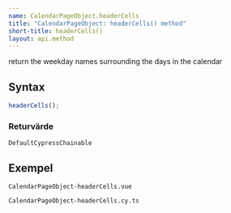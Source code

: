 ```yaml
---
name: CalendarPageObject.headerCells
title: "CalendarPageObject: headerCells() method"
short-title: headerCells()
layout: api.method
---
```


return the weekday names surrounding the days in the calendar

## Syntax

```ts nocompile nolint
headerCells();
```

### Returvärde

`DefaultCypressChainable`

## Exempel

```import static
CalendarPageObject-headerCells.vue
```

```import
CalendarPageObject-headerCells.cy.ts
```
